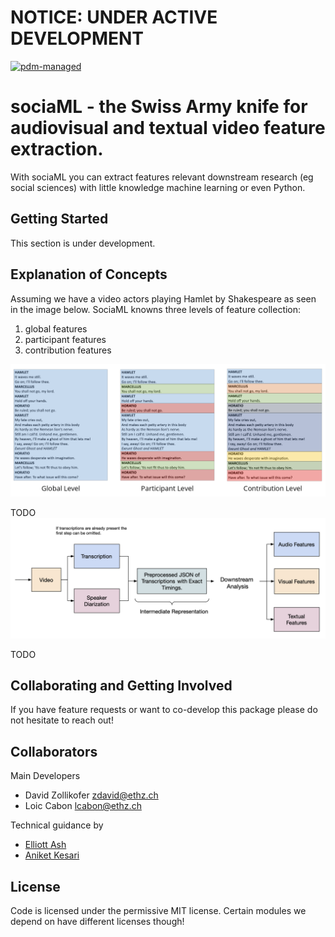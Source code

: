 # NOTICE: UNDER ACTIVE DEVELOPMENT

[![pdm-managed](https://img.shields.io/badge/pdm-managed-blueviolet)](https://pdm-project.org)


# sociaML - the Swiss Army knife for audiovisual and textual video feature extraction.



With sociaML you can extract features relevant downstream research (eg social sciences) with little knowledge machine learning or even Python.

## Getting Started

This section is under development.


## Explanation of Concepts

Assuming we have a video actors playing Hamlet by Shakespeare as seen in the image below. SociaML knowns three levels of feature collection:

1. global features
2. participant features
3. contribution features

![illustration of concepts](https://raw.githubusercontent.com/davidrzs/sociaML/main/docs/images/feature_matrix.png?token=GHSAT0AAAAAACLXMZ3H7UXHAADMIKXAKHZWZNDHXRA)

TODO
![pipeline](https://raw.githubusercontent.com/davidrzs/sociaML/main/docs/images/pipeline.png?token=GHSAT0AAAAAACLXMZ3GTH4TYFX3ETB3LZWQZNDHXRA)

TODO

## Collaborating and Getting Involved 

If you have feature requests or want to co-develop this package please do not hesitate to reach out! 


## Collaborators

Main Developers

- David Zollikofer zdavid@ethz.ch
- Loic Cabon lcabon@ethz.ch

Technical guidance by 

- [Elliott Ash](https://elliottash.com/)
- [Aniket Kesari](https://www.aniketkesari.com/)


## License

Code is licensed under the permissive MIT license. Certain modules we depend on have different licenses though!
